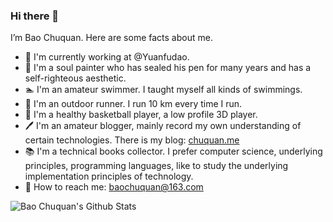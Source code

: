 
### Hi there 👋

I’m Bao Chuquan. Here are some facts about me.

*   💼 I'm currently working at @Yuanfudao.
*   🎨 I'm a soul painter who has sealed his pen for many years and has a self-righteous aesthetic.
*   🏊 I'm an amateur swimmer. I taught myself all kinds of swimmings.
*   🏃 I'm an outdoor runner. I run 10 km every time I run.
*   🏀 I'm a healthy basketball player, a low profile 3D player.
*   🖊 I'm an amateur blogger, mainly record my own understanding of certain technologies. There is my blog: [chuquan.me](http://chuquan.me)
*   📚 I'm a technical books collector. I prefer computer science, underlying principles, programming languages, like to study the underlying implementation principles of technology.
*   📧 How to reach me: baochuquan@163.com

<img align="center" src="https://github-readme-stats.vercel.app/api?username=baochuquan&show_icons=true" alt="Bao Chuquan's Github Stats" />
